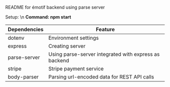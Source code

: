 README for émotif backend using parse server

Setup: \n
**Command: npm start**

Dependencies | Feature
------------ | -------
dotenv       | Environment settings
express      | Creating server
parse-server | Using parse-server integrated with express as backend
stripe       | Stripe payment service
body-parser  | Parsing url-encoded data for REST API calls
